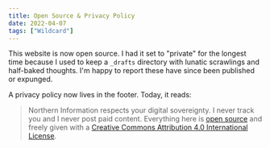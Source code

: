 ```yaml
---
title: Open Source & Privacy Policy
date: 2022-04-07
tags: ["Wildcard"]
---
```


This website is now open source. I had it set to "private" for the longest time because I used to keep a `_drafts` directory with lunatic scrawlings and half-baked thoughts. I'm happy to report these have since been published or expunged.

A privacy policy now lives in the footer. Today, it reads:<!--x-->

> Northern Information respects your digital sovereignty. I never track you and I never post paid content. Everything here is [open source](https://github.com/tyleretters/nor.the-rn.info) and freely given with a [Creative Commons Attribution 4.0 International License](https://creativecommons.org/licenses/by/4.0/).
